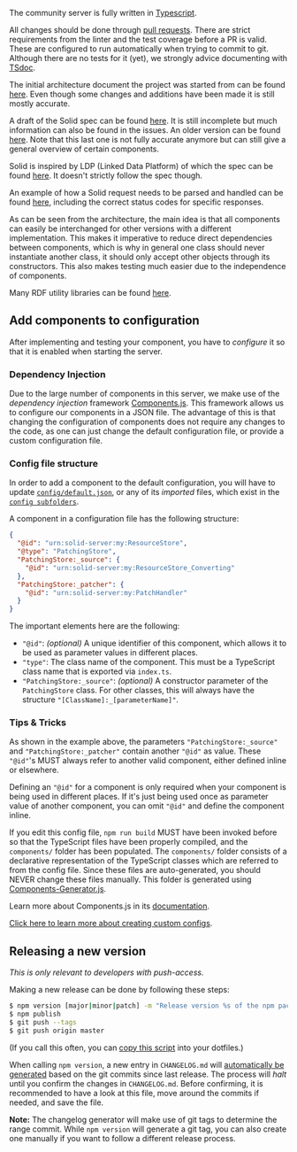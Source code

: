 The community server is fully written in [Typescript](https://www.typescriptlang.org/docs/home.html). 

All changes should be done through [pull requests](https://docs.github.com/en/github/collaborating-with-issues-and-pull-requests/creating-a-pull-request-from-a-fork). There are strict requirements from the linter and the test coverage before a PR is valid. These are configured to run automatically when trying to commit to git. Although there are no tests for it (yet), we strongly advice documenting with [TSdoc](https://github.com/microsoft/tsdoc).

The initial architecture document the project was started from can be found [here](https://rubenverborgh.github.io/solid-server-architecture/solid-architecture-v1-3-0.pdf). Even though some changes and additions have been made it is still mostly accurate.

A draft of the Solid spec can be found [here](https://github.com/solid/specification). It is still incomplete but much information can also be found in the issues. An older version can be found [here](https://github.com/solid/solid-spec/). Note that this last one is not fully accurate anymore but can still give a general overview of certain components.

Solid is inspired by LDP (Linked Data Platform) of which the spec can be found [here](https://www.w3.org/TR/ldp/). It doesn't strictly follow the spec though.

An example of how a Solid request needs to be parsed and handled can be found [here](https://github.com/solid/solid-architecture/blob/master/server/request-flow.md), including the correct status codes for specific responses.

As can be seen from the architecture, the main idea is that all components can easily be interchanged for other versions with a different implementation. This makes it imperative to reduce direct dependencies between components, which is why in general one class should never instantiate another class, it should only accept other objects through its constructors. This also makes testing much easier due to the independence of components.

Many RDF utility libraries can be found [here](https://rdf.js.org/).

## Add components to configuration

After implementing and testing your component, you have to _configure_ it so that it is enabled when starting the server.

### Dependency Injection

Due to the large number of components in this server, we make use of the _dependency injection_ framework [Components.js](https://github.com/LinkedSoftwareDependencies/Components.js).
This framework allows us to configure our components in a JSON file.
The advantage of this is that changing the configuration of components does not require any changes to the code, as one can just change the default configuration file, or provide a custom configuration file.

### Config file structure

In order to add a component to the default configuration,
you will have to update [`config/default.json`](https://github.com/solid/community-server/tree/master/config/default.json),
or any of its _imported_ files, which exist in the [`config subfolders`](https://github.com/solid/community-server/tree/master/config/).

A component in a configuration file has the following structure:
```json
{
  "@id": "urn:solid-server:my:ResourceStore",
  "@type": "PatchingStore",
  "PatchingStore:_source": {
    "@id": "urn:solid-server:my:ResourceStore_Converting"
  },
  "PatchingStore:_patcher": {
    "@id": "urn:solid-server:my:PatchHandler"
  }
}
```

The important elements here are the following:
* `"@id"`: _(optional)_ A unique identifier of this component, which allows it to be used as parameter values in different places.
* `"type"`: The class name of the component. This must be a TypeScript class name that is exported via `index.ts`.
* `"PatchingStore:_source"`: _(optional)_ A constructor parameter of the `PatchingStore` class. For other classes, this will always have the structure `"[ClassName]:_[parameterName]"`.

### Tips & Tricks

As shown in the example above, the parameters `"PatchingStore:_source"` and `"PatchingStore:_patcher"` contain another `"@id"` as value. These `"@id"`'s MUST always refer to another valid component, either defined inline or elsewhere.

Defining an `"@id"` for a component is only required when your component is being used in different places. If it's just being used once as parameter value of another component, you can omit `"@id"` and define the component inline.

If you edit this config file, `npm run build` MUST have been invoked before so that the TypeScript files have been properly compiled, and the `components/` folder has been populated. The `components/` folder consists of a declarative representation of the TypeScript classes which are referred to from the config file. Since these files are auto-generated, you should NEVER change these files manually. This folder is generated using [Components-Generator.js](https://github.com/LinkedSoftwareDependencies/Components-Generator.js/).

Learn more about Components.js in its [documentation](https://componentsjs.readthedocs.io/en/latest/).

[Click here to learn more about creating custom configs](https://github.com/solid/community-server/wiki/Create-a-custom-configuration).

## Releasing a new version

_This is only relevant to developers with push-access._

Making a new release can be done by following these steps:

```bash
$ npm version [major|minor|patch] -m "Release version %s of the npm package."
$ npm publish
$ git push --tags
$ git push origin master
```

(If you call this often, you can [copy this script](https://github.com/rubensworks/dotfiles/blob/master/bin/npm-release) into your dotfiles.)

When calling `npm version`, a new entry in `CHANGELOG.md` will [automatically be generated](https://github.com/rubensworks/manual-git-changelog.js) based on the git commits since last release.
The process will _halt_ until you confirm the changes in `CHANGELOG.md`.
Before confirming, it is recommended to have a look at this file, move around the commits if needed, and save the file.

**Note:** The changelog generator will make use of git tags to determine the range commit. While `npm version` will generate a git tag, you can also create one manually if you want to follow a different release process.